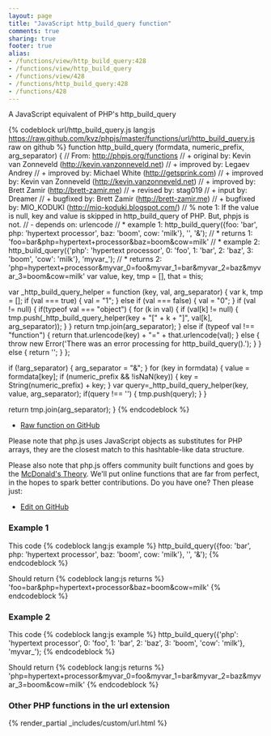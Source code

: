 ```yaml
---
layout: page
title: "JavaScript http_build_query function"
comments: true
sharing: true
footer: true
alias:
- /functions/view/http_build_query:428
- /functions/view/http_build_query
- /functions/view/428
- /functions/http_build_query:428
- /functions/428
---
```

<!-- Generated by Rakefile:build -->
A JavaScript equivalent of PHP's http_build_query

{% codeblock url/http_build_query.js lang:js https://raw.github.com/kvz/phpjs/master/functions/url/http_build_query.js raw on github %}
function http_build_query (formdata, numeric_prefix, arg_separator) {
  // From: http://phpjs.org/functions
  // +   original by: Kevin van Zonneveld (http://kevin.vanzonneveld.net)
  // +   improved by: Legaev Andrey
  // +   improved by: Michael White (http://getsprink.com)
  // +   improved by: Kevin van Zonneveld (http://kevin.vanzonneveld.net)
  // +   improved by: Brett Zamir (http://brett-zamir.me)
  // +    revised by: stag019
  // +   input by: Dreamer
  // +   bugfixed by: Brett Zamir (http://brett-zamir.me)
  // +   bugfixed by: MIO_KODUKI (http://mio-koduki.blogspot.com/)
  // %        note 1: If the value is null, key and value is skipped in http_build_query of PHP. But, phpjs is not.
  // -    depends on: urlencode
  // *     example 1: http_build_query({foo: 'bar', php: 'hypertext processor', baz: 'boom', cow: 'milk'}, '', '&amp;');
  // *     returns 1: 'foo=bar&amp;php=hypertext+processor&amp;baz=boom&amp;cow=milk'
  // *     example 2: http_build_query({'php': 'hypertext processor', 0: 'foo', 1: 'bar', 2: 'baz', 3: 'boom', 'cow': 'milk'}, 'myvar_');
  // *     returns 2: 'php=hypertext+processor&myvar_0=foo&myvar_1=bar&myvar_2=baz&myvar_3=boom&cow=milk'
  var value, key, tmp = [],
    that = this;

  var _http_build_query_helper = function (key, val, arg_separator) {
    var k, tmp = [];
    if (val === true) {
      val = "1";
    } else if (val === false) {
      val = "0";
    }
    if (val != null) {
      if(typeof val === "object") {
        for (k in val) {
          if (val[k] != null) {
            tmp.push(_http_build_query_helper(key + "[" + k + "]", val[k], arg_separator));
          }
        }
        return tmp.join(arg_separator);
      } else if (typeof val !== "function") {
        return that.urlencode(key) + "=" + that.urlencode(val);
      } else {
        throw new Error('There was an error processing for http_build_query().');
      }
    } else {
      return '';
    }
  };

  if (!arg_separator) {
    arg_separator = "&";
  }
  for (key in formdata) {
    value = formdata[key];
    if (numeric_prefix && !isNaN(key)) {
      key = String(numeric_prefix) + key;
    }
    var query=_http_build_query_helper(key, value, arg_separator);
    if(query !== '') {
      tmp.push(query);
    }
  }

  return tmp.join(arg_separator);
}
{% endcodeblock %}

 - [Raw function on GitHub](https://github.com/kvz/phpjs/blob/master/functions/url/http_build_query.js)

Please note that php.js uses JavaScript objects as substitutes for PHP arrays, they are 
the closest match to this hashtable-like data structure. 

Please also note that php.js offers community built functions and goes by the 
[McDonald's Theory](https://medium.com/what-i-learned-building/9216e1c9da7d). We'll put online 
functions that are far from perfect, in the hopes to spark better contributions. 
Do you have one? Then please just: 

 - [Edit on GitHub](https://github.com/kvz/phpjs/edit/master/functions/url/http_build_query.js)

### Example 1
This code
{% codeblock lang:js example %}
http_build_query({foo: 'bar', php: 'hypertext processor', baz: 'boom', cow: 'milk'}, '', '&amp;');
{% endcodeblock %}

Should return
{% codeblock lang:js returns %}
'foo=bar&amp;php=hypertext+processor&amp;baz=boom&amp;cow=milk'
{% endcodeblock %}

### Example 2
This code
{% codeblock lang:js example %}
http_build_query({'php': 'hypertext processor', 0: 'foo', 1: 'bar', 2: 'baz', 3: 'boom', 'cow': 'milk'}, 'myvar_');
{% endcodeblock %}

Should return
{% codeblock lang:js returns %}
'php=hypertext+processor&myvar_0=foo&myvar_1=bar&myvar_2=baz&myvar_3=boom&cow=milk'
{% endcodeblock %}


### Other PHP functions in the url extension
{% render_partial _includes/custom/url.html %}
